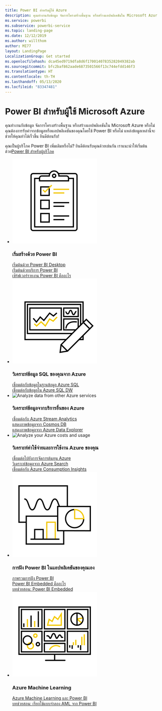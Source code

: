 ```yaml
---
title: Power BI สำหรับผู้ใช้ Azure
description: คุณทำงานกับข้อมูล จัดการโครงสร้างพื้นฐาน หรือสร้างแอปพลิเคชันใน Microsoft Azure หรือไม่
ms.service: powerbi
ms.subservice: powerbi-service
ms.topic: landing-page
ms.date: 12/12/2019
ms.author: willthom
author: MI77
layout: LandingPage
LocalizationGroup: Get started
ms.openlocfilehash: dca45ed9719dfa8d6f17001407835282049382ab
ms.sourcegitcommit: bfc2baf862aade6873501566f13c744efdd146f3
ms.translationtype: HT
ms.contentlocale: th-TH
ms.lasthandoff: 05/13/2020
ms.locfileid: "83347481"
---
```

# <a name="power-bi-for-microsoft-azure-users"></a>Power BI สำหรับผู้ใช้ Microsoft Azure 

คุณทำงานกับข้อมูล จัดการโครงสร้างพื้นฐาน หรือสร้างแอปพลิเคชันใน Microsoft Azure หรือไม่ คุณต้องการรับค่าจากข้อมูลหรือแอปพลิเคชันของคุณโดยใช้ Power BI หรือไม่ แหล่งข้อมูลเหล่านี้จะช่วยให้คุณทำได้เร็วขึ้น ยินดีต้อนรับ!

คุณเป็นผู้บริโภค Power BI เพิ่มเติมหรือไม่? ยินดีต้อนรับคุณด้วยเช่นกัน เราแนะนำให้เริ่มต้นด้วย[Power BI สำหรับผู้บริโภค](../consumer/index.yml)

<ul class="panelContent cardsF"> 
            <li> 
                  <div class="cardSize"> 
                        <div class="cardPadding"> 
                              <div class="card"> 
                                    <div class="cardImageOuter">
                                          <div class="cardImage">
                                                <img alt="Get started creating with Power BI" src="media/power-bi-creator-landing/power-bi-designer-get-started.svg" data-linktype="relative-path">
                                          </div>
                                    </div>
                                    <div class="cardText"> 
                                          <h3>เริ่มสร้างด้วย Power BI</h3> 
                                          <p></p>
                                               <a href="../fundamentals/desktop-what-is-desktop.md">เริ่มต้นด้วย Power BI Desktop</a><br/> 
                                               <a href="../fundamentals/power-bi-overview.md">เริ่มต้นด้วยบริการ Power BI</a><br/> 
                                               <a href="../report-server/get-started.md">เซิร์ฟเวอร์รายงาน Power BI คืออะไร</a>
                                    </div> 
                              </div> 
                        </div> 
                  </div> 
            </li>
            <li> 
                  <div class="cardSize"> 
                        <div class="cardPadding"> 
                              <div class="card"> 
                                    <div class="cardImageOuter">
                                          <div class="cardImage">
                                                <img alt="Analyze your SQL data from Azure" src="media/power-bi-creator-landing/power-bi-designer-transform-shape-data.svg" data-linktype="relative-path">
                                          </div>
                                    </div>
                                    <div class="cardText"> 
                                          <h3>วิเคราะห์ข้อมูล SQL ของคุณจาก Azure</h3> 
                                          <p></p>
                                                <a href="service-azure-sql-database-with-direct-connect.md">เชื่อมต่อกับข้อมูลในฐานข้อมูล Azure SQL</a><br/> 
                                                <a href="service-azure-sql-data-warehouse-with-direct-connect.md">เชื่อมต่อกับข้อมูลใน Azure SQL DW</a> 
                                    </div> 
                              </div> 
                        </div> 
                  </div> 
            </li>
            <li> 
                  <div class="cardSize"> 
                        <div class="cardPadding"> 
                              <div class="card"> 
                                    <div class="cardImageOuter">
                                          <div class="cardImage">
                                                <img alt="Analyze data from other Azure services" src="media/power-bi-creator-landing/power-bi-designer-connect-data.svg" data-linktype="relative-path">
                                          </div>
                                    </div>
                                    <div class="cardText"> 
                                          <h3>วิเคราะห์ข้อมูลจากบริการอื่นของ Azure</h3> 
                                          <p></p>
                                                <a href="https://docs.microsoft.com/azure/stream-analytics/stream-analytics-power-bi-dashboard">เชื่อมต่อกับ Azure Stream Analytics</a><br/> 
                                                <a href="https://docs.microsoft.com/azure/cosmos-db/powerbi-visualize">แสดงภาพข้อมูลจาก Cosmos DB</a><br/> 
                                                <a href="https://docs.microsoft.com/azure/data-explorer/visualize-power-bi">แสดงภาพข้อมูลจาก Azure Data Explorer</a>
                                    </div> 
                              </div> 
                        </div> 
                  </div> 
            </li>
            <li> 
                  <div class="cardSize"> 
                        <div class="cardPadding"> 
                              <div class="card"> 
                                    <div class="cardImageOuter">
                                          <div class="cardImage">
                                                <img alt="Analyze your Azure costs and usage" src="media/power-bi-creator-landing/power-bi-designer-licensing.svg" data-linktype="relative-path">
                                          </div>
                                    </div>
                                    <div class="cardText"> 
                                          <h3>วิเคราะห์ค่าใช้จ่ายและการใช้งาน Azure ของคุณ</h3> 
                                          <p></p>
                                                <a href="desktop-connect-azure-cost-management.md">เชื่อมต่อไปยังการจัดการต้นทุน Azure</a><br/> 
                                                <a href="service-connect-to-azure-search.md">วิเคราะห์ข้อมูลจาก Azure Search</a><br/> 
                                                <a href="desktop-connect-azure-consumption-insights.md">เชื่อมต่อกับ Azure Consumption Insights</a>
                                    </div> 
                              </div> 
                        </div> 
                  </div> 
            </li>
            <li> 
                  <div class="cardSize"> 
                        <div class="cardPadding"> 
                              <div class="card"> 
                                    <div class="cardImageOuter">
                                          <div class="cardImage">
                                                <img alt="Embedding Power BI in your own applications" src="media/power-bi-creator-landing/power-bi-designer-modeling-data-relationships.svg" data-linktype="relative-path">
                                          </div>
                                    </div>
                                    <div class="cardText"> 
                                          <h3>การฝัง Power BI ในแอปพลิเคชันของคุณเอง</h3> 
                                          <p></p>
                                                <a href="../developer/embedded/embedding.md">ภาพรวมการฝัง Power BI</a><br/>
                                                <a href="../developer/embedded/azure-pbie-what-is-power-bi-embedded.md">Power BI Embedded คืออะไร</a><br/> 
                                                <a href="../developer/embedded/embed-sample-for-customers.md">บทช่วยสอน: Power BI Embedded </a> 
                                    </div> 
                              </div> 
                        </div> 
                  </div> 
            </li>
            <li> 
                  <div class="cardSize"> 
                        <div class="cardPadding"> 
                              <div class="card"> 
                                    <div class="cardImageOuter">
                                          <div class="cardImage">
                                                <img alt="Azure Machine Learning" src="media/power-bi-creator-landing/power-bi-designer-create-reports-visuals-dashboards.svg" data-linktype="relative-path">
                                          </div>
                                    </div>
                                    <div class="cardText"> 
                                          <h3>Azure Machine Learning</h3> 
                                          <p></p>
                                                <a href="../transform-model/service-machine-learning-integration.md">Azure Machine Learning และ Power BI</a><br/> 
                                                <a href="service-tutorial-invoke-machine-learning-model.md">บทช่วยสอน: เรียกใช้แบบจำลอง AML จาก Power BI</a><br/> 
                                    </div> 
                              </div> 
                        </div> 
                  </div> 
            </li>
</ul>
